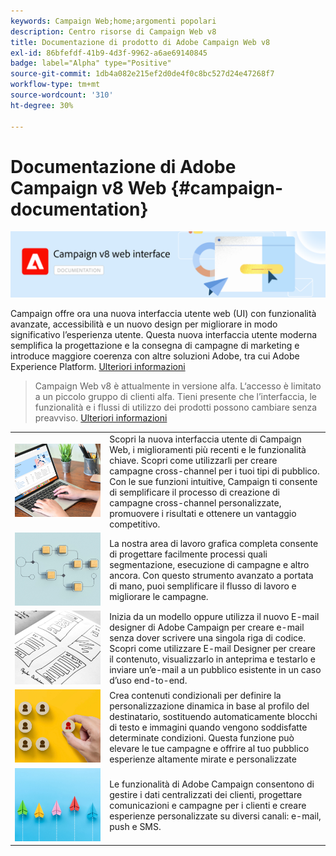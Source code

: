 ```yaml
---
keywords: Campaign Web;home;argomenti popolari
description: Centro risorse di Campaign Web v8
title: Documentazione di prodotto di Adobe Campaign Web v8
exl-id: 86bfefdf-41b9-4d3f-9962-a6ae69140845
badge: label="Alpha" type="Positive"
source-git-commit: 1db4a082e215ef2d0de4f0c8bc527d24e47268f7
workflow-type: tm+mt
source-wordcount: '310'
ht-degree: 30%

---
```


# Documentazione di Adobe Campaign v8 Web {#campaign-documentation}

![](assets/do-not-localize/banner-documentationv8.png)

Campaign offre ora una nuova interfaccia utente web (UI) con funzionalità avanzate, accessibilità e un nuovo design per migliorare in modo significativo l’esperienza utente. Questa nuova interfaccia utente moderna semplifica la progettazione e la consegna di campagne di marketing e introduce maggiore coerenza con altre soluzioni Adobe, tra cui Adobe Experience Platform. [Ulteriori informazioni](get-started/get-started.md)

>Campaign Web v8 è attualmente in versione alfa. L‘accesso è limitato a un piccolo gruppo di clienti alfa. Tieni presente che l’interfaccia, le funzionalità e i flussi di utilizzo dei prodotti possono cambiare senza preavviso. [Ulteriori informazioni](rn/release-notes.md)

<!--
<table style="table-layout:fixed"><tr style="border: 0;">
<td>
<a href="get-started/user-interface.md">
<img alt="new UI" src="assets/do-not-localize/email-create.jpeg">
</a>
<div><a href="get-started/user-interface.md"><strong>Discover the new user interface</strong>
</div>
<p>
</td>
<td>
<a href="content/create-email-content.md">
<img alt="Infrequent" src="assets/do-not-localize/email-design.jpg">
</a>
<div>
<a href="content/create-email-content.md"><strong>Meet the Email Designer</strong></a>
</div>
<p></td>
<td>
<a href="audience/about-audiences.md">
<img alt="Audiences" src="assets/do-not-localize/email-audience.jpg">
</a>
<div>
<a href="audience/about-audiences.md"><strong>Make your content dynamic</strong></a>
</div>
<p>
</td>
<td>
<a href="preview-test/proofs.md">
<img alt="Validation" src="assets/do-not-localize/email-preview.jpg">
</a>
<div>
<a href="preview-test/proofs.md"><strong>Send cross-channel deliveries</strong></a>
</div>
<p>
</td>
<td>
<a href="preview-test/proofs.md">
<img alt="Validation" src="assets/do-not-localize/email-preview.jpg">
</a>
<div>
<a href="preview-test/proofs.md"><strong>Reimagined workflow canvas interface</strong></a>
</div>
<p>
</td>
</tr></table>
-->

<table style="table-layout:fixed">
<tr style="border: 0;"><td width="30%"><a href="get-started/user-interface.md">
<img alt="nuova interfaccia" src="assets/do-not-localize/menu-ui.jpeg" width="150px">
</a></td><td>Scopri la nuova interfaccia utente di Campaign Web, i miglioramenti più recenti e le funzionalità chiave. Scopri come utilizzarli per creare campagne cross-channel per i tuoi tipi di pubblico. Con le sue funzioni intuitive, Campaign ti consente di semplificare il processo di creazione di campagne cross-channel personalizzate, promuovere i risultati e ottenere un vantaggio competitivo.</td></tr>
<tr style="border: 0;"><td width="30%"><a href="get-started/user-interface.md">
<img alt="nuova interfaccia" src="assets/do-not-localize/menu-workflows.jpeg" width="150px">
</a></td><td>La nostra area di lavoro grafica completa consente di progettare facilmente processi quali segmentazione, esecuzione di campagne e altro ancora. Con questo strumento avanzato a portata di mano, puoi semplificare il flusso di lavoro e migliorare le campagne.</td></tr>
<tr style="border: 0;"><td width="30%"><a href="get-started/user-interface.md">
<img alt="nuova interfaccia" src="assets/do-not-localize/menu-design.jpg" width="150px">
</a></td><td>Inizia da un modello oppure utilizza il nuovo E-mail designer di Adobe Campaign per creare e-mail senza dover scrivere una singola riga di codice. Scopri come utilizzare E-mail Designer per creare il contenuto, visualizzarlo in anteprima e testarlo e inviare un’e-mail a un pubblico esistente in un caso d’uso end-to-end.</td></tr>
<tr style="border: 0;"><td width="30%"><a href="get-started/user-interface.md">
<img alt="nuova interfaccia" src="assets/do-not-localize/menu-dynamic.jpg" width="150px">
</a></td><td>Crea contenuti condizionali per definire la personalizzazione dinamica in base al profilo del destinatario, sostituendo automaticamente blocchi di testo e immagini quando vengono soddisfatte determinate condizioni. Questa funzione può elevare le tue campagne e offrire al tuo pubblico esperienze altamente mirate e personalizzate</td></tr>
<tr style="border: 0;"><td width="30%"><a href="get-started/user-interface.md">
<img alt="nuova interfaccia" src="assets/do-not-localize/menu-campaign.jpeg" width="150px">
</a></td><td>Le funzionalità di Adobe Campaign consentono di gestire i dati centralizzati dei clienti, progettare comunicazioni e campagne per i clienti e creare esperienze personalizzate su diversi canali: e-mail, push e SMS.</td></tr>
</table>








